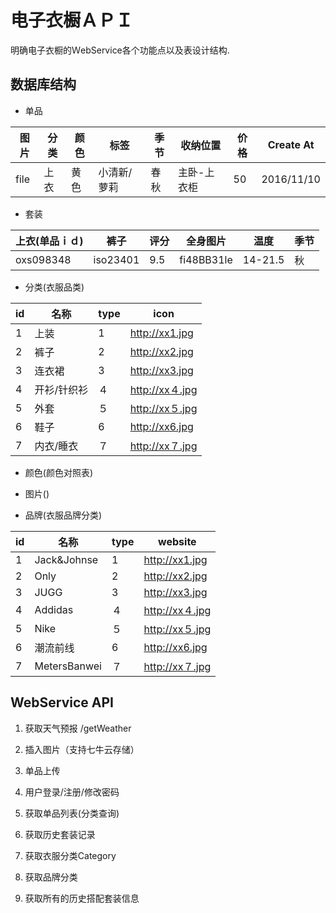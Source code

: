 # 电子衣橱ＡＰＩ
明确电子衣橱的ＷebService各个功能点以及表设计结构.
## 数据库结构
* 单品

|图片|分类|颜色|标签|季节|收纳位置|价格|Create At|
|---|----|---|---|----|------|----|--------|
|file|上衣|黄色|小清新/萝莉|春秋|主卧-上衣柜|50|2016/11/10|

* 套装

|上衣(单品ｉｄ)|裤子       　|评分     |全身图片|温度|季节|
|------------|------------|--------|-------|----|---|
|oxs098348|iso23401|9.5|fi48BB31le|14-21.5|秋|

* 分类(衣服品类)

|id |名称 |type |icon |
|---|----|-----|-----|
|1  |上装 |1    |http://xx1.jpg|
|2|裤子|2|http://xx2.jpg|
|3|连衣裙|3|http://xx3.jpg|
|4|开衫/针织衫|４|http://xx４.jpg|
|5|外套|５|http://xx５.jpg|
|6|鞋子|6|http://xx6.jpg|
|7|内衣/睡衣|７|http://xx７.jpg|

* 颜色(颜色对照表)

* 图片()

* 品牌(衣服品牌分类)

|id |名称        |type |website |
|---|-----------|-----|---------|
|1  |Jack&Johnse|1|http://xx1.jpg|
|2|Only|2|http://xx2.jpg|
|3|JUGG|3|http://xx3.jpg|
|4|Addidas|４|http://xx４.jpg|
|5|Nike|５|http://xx５.jpg|
|6|潮流前线|6|http://xx6.jpg|
|7|MetersBanwei|７|http://xx７.jpg|

## WebService API

 1. 获取天气预报 /getWeather

 2. 插入图片（支持七牛云存储）

 3. 单品上传

 4. 用户登录/注册/修改密码

 5. 获取单品列表(分类查询)

 6. 获取历史套装记录

 7. 获取衣服分类Category

 8. 获取品牌分类

 9. 获取所有的历史搭配套装信息
